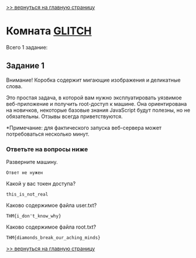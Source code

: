 [>> вернуться на главную страницу](https://github.com/BEPb/tryhackme/blob/master/README.md)

# Комната [GLITCH](https://tryhackme.com/r/room/glitch) 

Всего 1 заданиe:
## Задание 1
Внимание! Коробка содержит  мигающие изображения и деликатные слова.

Это простая задача, в которой вам нужно эксплуатировать уязвимое веб-приложение и получить root-доступ к машине. Она ориентирована на новичков, некоторые базовые знания JavaScript будут полезны, но не обязательны. Отзывы всегда приветствуются.

*Примечание: для фактического запуска веб-сервера может потребоваться несколько минут.

### Ответьте на вопросы ниже
Разверните машину.
```commandline
Ответ не нужен
```
Какой у вас токен доступа?
```commandline
this_is_not_real
```
Каково содержимое файла user.txt?
```commandline
THM{i_don't_know_why}
```
Каково содержимое файла root.txt?
```commandline
THM{diamonds_break_our_aching_minds}
```


[>> вернуться на главную страницу](https://github.com/BEPb/tryhackme/blob/master/README.md)